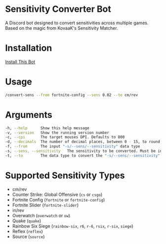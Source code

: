# Sensitivity Converter Bot
A Discord bot designed to convert sensitivities across multiple games. Based on the magic from KovaaK's Sensitivity Matcher.

# Installation
[Install This Bot](https://discordapp.com/api/oauth2/authorize?client_id=536633635869163520&scope=bot&permissions=10240)

# Usage
```sh
/convert-sens --from fortnite-config --sens 0.02 --to cm/rev
```

# Arguments
```sh
-h, --help      Show this help message
-v, --version   Show the running version number
-c, --cpi       The target mouses DPI. Defaults to 800
-d, --decimals  The number of decimal places, between 0 - 15, to round the output to. Defaults to 5
-f, --from      The input "-s/--sens/--sensitivity" data type
-s, --sens, --sensitivity   The sensitivity to be converted. Must be in the units specified in "-f/--from"
-t, --to        The data type to convert the "-s/--sens/--sensitivity" to
```

# Supported Sensitivity Types
- cm/rev
- Counter Strike: Global Offensive (`cs` or `csgo`)
- Fortnite Config (`fortnite` or `fortnite-config`)
- Fortnite Slider (`fortnite-slider`)
- in/rev
- Overwatch (`overwatch` or `ow`)
- Quake (`quake`)
- Rainbow Six Siege (`rainbow-six`, `r6`, `r-6`, `rsix`, `r-six`, `siege`)
- Reflex (`reflex`)
- Source (`source`)